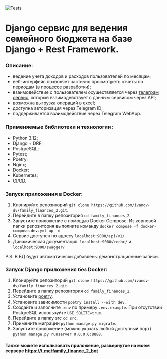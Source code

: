 ![Tests](https://github.com/ivanov-dv/family_finances_2/actions/workflows/main.yml/badge.svg)

# Django сервис для ведения семейного бюджета на базе Django + Rest Framework.

### Описание:
- ведение учета доходов и расходов пользователей по месяцам;
- веб-интерфейс позволяет частично просмотреть отчеты по периодам (в процессе разработки);
- взаимодействие с пользователем осуществляется через [телеграм сервис](https://github.com/ivanov-dv/ff2_telegram_ui), который взаимодействует с данным сервисом через API;
- возможна выгрузка операций в excel;
- доступна авторизация через Telegram ID;
- поддерживается взаимодействие через Telegram WebApp.

### Применяемые библиотеки и технологии:
- Python 3.12;
- Django + DRF;
- PostgreSQL;
- Pytest;
- Poetry;
- Nginx;
- Docker;
- Kubernetes;
- CI/CD.

### Запуск приложения в Docker:
1. Клонируйте репозиторий `git clone https://github.com/ivanov-dv/family_finances_2.git`.
2. Перейдите в папку репозитория `cd family_finances_2`.
3. Запустите приложение с помощью Docker Compose. 
Из корневой папки репозитория выполните команду `docker compose -f docker-compose.dev.yml up -d`
4. Сервис доступен по адресу `localhost:9000/api/v1/`
5. Динамическая документация: `localhost:9000/redoc/` и 
`localhost:9000/swagger/`

P.S. В БД будут автоматически добавлены демонстрационные записи.

### Запуск Django приложения без Docker:
1. Клонируйте репозиторий `git clone https://github.com/ivanov-dv/family_finances_2.git`.
2. Перейдите в папку репозитория `cd family_finances_2`.
3. Установите [poetry](https://python-poetry.org/docs/).
4. Установите зависимости `poetry install --with dev`.
5. Создайте и заполните `.env` по примеру `.env.example`. При отсутствии PostgreSQL используйте `USE_SQLITE=true`.
6. Перейдите в папку src `cd src`.
7. Примените миграции `python manage.py migrate`.
8. Запустите приложение (можно указать любой доступный порт) `python manage.py runserver 0.0.0.0:8888`.

#### Также можете использовать приложение, развернутое на моем сервере https://t.me/family_finance_2_bot
